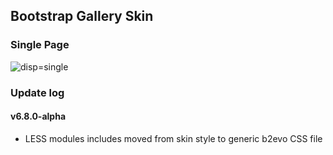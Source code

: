 ## Bootstrap Gallery Skin

### Single Page

![disp=single](skinshot.jpg)

### Update log

#### v6.8.0-alpha
- LESS modules includes moved from skin style to generic b2evo CSS file